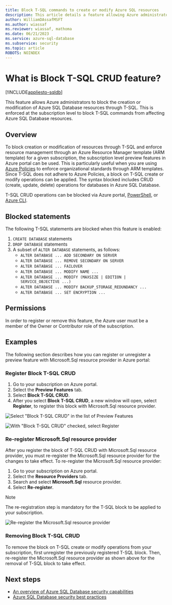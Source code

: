 ```yaml
---
title: Block T-SQL commands to create or modify Azure SQL resources
description: This article details a feature allowing Azure administrators to block T-SQL commands to create or modify Azure SQL resources
author: WilliamDAssafMSFT
ms.author: wiassaf
ms.reviewer: wiassaf, mathoma
ms.date: 06/21/2023
ms.service: azure-sql-database
ms.subservice: security
ms.topic: article
ROBOTS: NOINDEX
---
```


# What is Block T-SQL CRUD feature?
[!INCLUDE[appliesto-sqldb](../includes/appliesto-sqldb.md)]


This feature allows Azure administrators to block the creation or modification of Azure SQL Database resources through T-SQL. This is enforced at the subscription level to block T-SQL commands from affecting Azure SQL Database resources.

## Overview

To block creation or modification of resources through T-SQL and enforce resource management through an Azure Resource Manager template (ARM template) for a given subscription, the subscription level preview features in Azure portal can be used. This is particularly useful when you are using [Azure Policies](/azure/governance/policy/overview) to enforce organizational standards through ARM templates. Since T-SQL does not adhere to Azure Policies, a block on T-SQL create or modify operations can be applied. The syntax blocked includes CRUD (create, update, delete) operations for databases in Azure SQL Database.

T-SQL CRUD operations can be blocked via Azure portal, [PowerShell](/powershell/module/az.resources/register-azproviderfeature), or [Azure CLI](/cli/azure/feature#az-feature-register).

## Blocked statements

The following T-SQL statements are blocked when this feature is enabled:

1. `CREATE DATABASE` statements
1. `DROP DATABASE` statements
1. A subset of `ALTER DATABASE` statements, as follows:
    - `ALTER DATABASE ... ADD SECONDARY ON SERVER`
    - `ALTER DATABASE ... REMOVE SECONDARY ON SERVER`
    - `ALTER DATABASE ... FAILOVER`
    - `ALTER DATABASE ... MODIFY NAME ...`
    - `ALTER DATABASE ... MODIFY (MAXSIZE | EDITION | SERVICE_OBJECTIVE ...)`
    - `ALTER DATABASE ... MODIFY BACKUP_STORAGE_REDUNDANCY ...`
    - `ALTER DATABASE ... SET ENCRYPTION ...`

## Permissions

In order to register or remove this feature, the Azure user must be a member of the Owner or Contributor role of the subscription.

## Examples

The following section describes how you can register or unregister a preview feature with Microsoft.Sql resource provider in Azure portal: 

### Register Block T-SQL CRUD

1. Go to your subscription on Azure portal.
2. Select the **Preview Features** tab. 
3. Select **Block T-SQL CRUD**.
4. After you select **Block T-SQL CRUD**, a new window will open, select **Register**, to register this block with Microsoft.Sql resource provider.

![Select "Block T-SQL CRUD" in the list of Preview Features](./media/block-tsql-crud/block-tsql-crud.png)

![With "Block T-SQL CRUD" checked, select Register](./media/block-tsql-crud/block-tsql-crud-register.png)

  
### Re-register Microsoft.Sql resource provider 
After you register the block of T-SQL CRUD with Microsoft.Sql resource provider, you must re-register the Microsoft.Sql resource provider for the changes to take effect. To re-register the Microsoft.Sql resource provider:

1. Go to your subscription on Azure portal.
2. Select the **Resource Providers** tab.
3. Search and select **Microsoft.Sql** resource provider.
4. Select **Re-register**. 

> [!NOTE]
> The re-registration step is mandatory for the T-SQL block to be applied to your subscription. 

![Re-register the Microsoft.Sql resource provider](./media/block-tsql-crud/block-tsql-crud-re-register.png)

### Removing Block T-SQL CRUD
To remove the block on T-SQL create or modify operations from your subscription, first unregister the previously registered T-SQL block. Then, re-register the Microsoft.Sql resource provider as shown above for the removal of T-SQL block to take effect. 


## Next steps

- [An overview of Azure SQL Database security capabilities](security-overview.md)
- [Azure SQL Database security best practices](security-best-practice.md)
